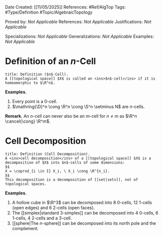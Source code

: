 <div class="topSpace"></div>

Date Created: [[11/05/2025]]
References: #Ref/AlgTop 
Tags: #Type/Definition #Topic/AlgebraicTopology 

Proved by: <i>Not Applicable</i>
References: <i>Not Applicable</i>
Justifications: <i>Not Applicable</i>

Specializations: <i>Not Applicable</i>
Generalizations: <i>Not Applicable</i>
Examples: <i>Not Applicable</i>

# Definition of an $n$-Cell

``` ad-Definition
title: Definition ($n$-Cell).
A [[topological space]] $X$ is called an <ins>$n$-cell</ins> if it is homeomorphic to $\R^n$. 

```

**Examples.**
1. Every point is a $0$-cell.
2. $\mathring{\D}^n \cong \R^n \cong \S^n \setminus N$ are $n$-cells.

**Remark.**
An $n$-cell can never also be an $m$-cell for $n \neq m$ as $\R^n \cancel{\cong} \R^m$.

# Cell Decomposition

``` ad-Definition
title: Definition (Cell Decomposition).
A <ins>cell decomposition</ins> of a [[topological space]] $X$ is a decomposition of $X$ into $n$-cells of some dimensions:
$$
X = \coprod_{i \in I} X_i, \ X_i \cong \R^{n_i}.
$$
This decomposition is a decomposition of [[set|sets]], not of topological spaces.
```

**Examples.**
1. A hollow cube in $\R^3$ can be decomposed into 8 $0$-cells, $12$ $1$-cells (open edges) and $6$ $2$-cells (open faces). 
2. The [[simplex|standard $3$-simplex]] can be decomposed into $4$ $0$-cells, $6$ $1$-cells, $4$ $2$-cells and a $3$-cell.
3. [[sphere|The $n$-sphere]] can be decomposed into its north pole and the complement.